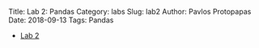 Title: Lab 2: Pandas
Category: labs
Slug: lab2
Author: Pavlos Protopapas
Date: 2018-09-13
Tags: Pandas


- [Lab 2]({filename}notebook/lab2_pandas.ipynb)
